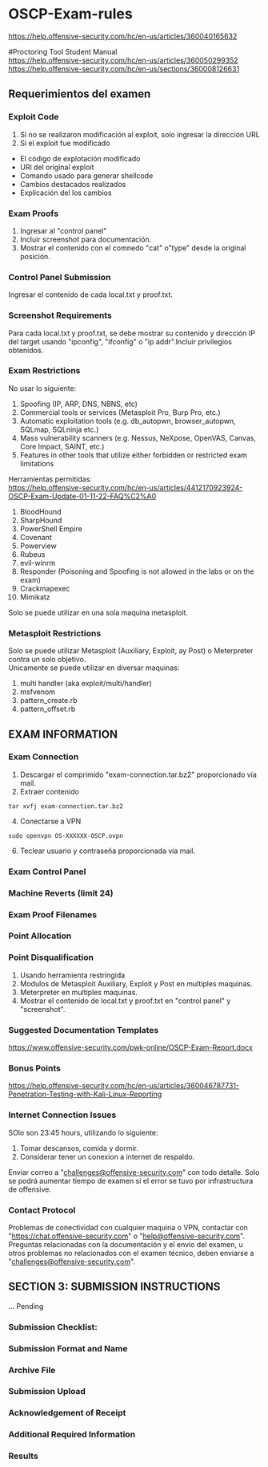 # OSCP-Exam-rules
https://help.offensive-security.com/hc/en-us/articles/360040165632

#Proctoring Tool Student Manual \
https://help.offensive-security.com/hc/en-us/articles/360050299352 \
https://help.offensive-security.com/hc/en-us/sections/360008126631

## Requerimientos del examen
### Exploit Code
1. Sí no se realizaron modificación al exploit, solo ingresar la dirección URL
2. Sí el exploit fue modificado
- El código de explotación modificado
- URl del original exploit
- Comando usado para generar shellcode
- Cambios destacados realizados
- Explicación del los cambios

### Exam Proofs
1. Ingresar al "control panel"
2. Incluir screenshot para documentación.
3. Mostrar el contenido con el comnedo "cat" o"type" desde la original posición.

### Control Panel Submission
Ingresar el contenido de cada local.txt y proof.txt.

### Screenshot Requirements
Para cada local.txt y proof.txt, se debe mostrar su contenido y dirección IP del target usando "ipconfig", "ifconfig" o "ip addr".Incluir privilegios obtenidos.

### Exam Restrictions
No usar lo siguiente:
1. Spoofing (IP, ARP, DNS, NBNS, etc)
2. Commercial tools or services (Metasploit Pro, Burp Pro, etc.)
3. Automatic exploitation tools (e.g. db_autopwn, browser_autopwn, SQLmap, SQLninja etc.)
4. Mass vulnerability scanners (e.g. Nessus, NeXpose, OpenVAS, Canvas, Core Impact, SAINT, etc.)
5. Features in other tools that utilize either forbidden or restricted exam limitations

Herramientas permitidas: \
https://help.offensive-security.com/hc/en-us/articles/4412170923924-OSCP-Exam-Update-01-11-22-FAQ%C2%A0

1. BloodHound
2. SharpHound
3. PowerShell Empire
4. Covenant 
5. Powerview
6. Rubeus
7. evil-winrm
8. Responder (Poisoning and Spoofing is not allowed in the labs or on the exam)
9. Crackmapexec
10. Mimikatz

Solo se puede utilizar en una sola maquina metasploit.

### Metasploit Restrictions
Solo se puede utilizar Metasploit (Auxiliary, Exploit, ay Post)  o Meterpreter contra un solo objetivo. \
Unicamente se puede utilizar en diversar maquinas:
1. multi handler (aka exploit/multi/handler)
2. msfvenom
3. pattern_create.rb
4. pattern_offset.rb

## EXAM INFORMATION
### Exam Connection
1. Descargar el comprimido "exam-connection.tar.bz2" proporcionado vía mail.
2. Extraer contenido
```
tar xvfj exam-connection.tar.bz2
```
4. Conectarse a VPN
```
sudo openvpn OS-XXXXXX-OSCP.ovpn 
```
6. Teclear usuario y contraseña proporcionada vía mail.

### Exam Control Panel
### Machine Reverts (limit 24)
### Exam Proof Filenames
### Point Allocation
### Point Disqualification
1. Usando herramienta restringida
2. Modulos de Metasploit Auxiliary, Exploit y Post en multiples maquinas.
3. Meterpreter en multiples maquinas.
4. Mostrar el contenido de local.txt y proof.txt en "control panel" y "screenshot".
### Suggested Documentation Templates
https://www.offensive-security.com/pwk-online/OSCP-Exam-Report.docx
### Bonus Points
https://help.offensive-security.com/hc/en-us/articles/360046787731-Penetration-Testing-with-Kali-Linux-Reporting

### Internet Connection Issues
SOlo son 23:45 hours, utilizando lo siguiente:
1. Tomar descansos, comida y dormir.
2. Considerar tener un conexion a internet de respaldo.

Enviar correo a "challenges@offensive-security.com" con todo detalle.
Solo se podrá aumentar tiempo de examen si el error se tuvo por infrastructura de offensive.

### Contact Protocol
Problemas de conectividad con cualquier maquina o VPN, contactar con "https://chat.offensive-security.com" o  "help@offensive-security.com". \
Preguntas relacionadas con la documentación y el envío del examen, u otros problemas no relacionados con el examen técnico, deben enviarse a "challenges@offensive-security.com".


## SECTION 3: SUBMISSION INSTRUCTIONS
... Pending
### Submission Checklist:
### Submission Format and Name
### Archive File
### Submission Upload
### Acknowledgement of Receipt
### Additional Required Information
### Results


